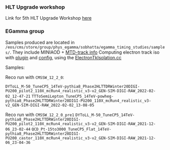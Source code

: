 ### HLT Upgrade workshop
Link for 5th HLT Upgrade Workshop [here](https://indico.cern.ch/event/1087907/)

### EGamma group
Samples produced are located in `/eos/cms/store/group/phys_egamma/sobhatta/egamma_timing_studies/samples/`.
They include MINIAOD + [MTD-track info](https://cmssdt.cern.ch/lxr/source/RecoMTD/Configuration/python/RecoMTD_EventContent_cff.py#0012)
Computing electron track iso with [plugin](https://github.com/SohamBhattacharya/cmssw/blob/egamma_timing_studies_12_2_0/RecoEgamma/EgammaIsolationAlgos/plugins/EgammaElectronTkIsolationProducerNew.cc) and [config](https://github.com/SohamBhattacharya/cmssw/blob/egamma_timing_studies_12_2_0/EgammaTimingTools/MyTools/python/testElectronMVA_cfg_mod1.py#L182-L200), using the [ElectronTkIsolation.cc](https://github.com/SohamBhattacharya/cmssw/blob/egamma_timing_studies_12_2_0/RecoEgamma/EgammaIsolationAlgos/src/ElectronTkIsolation.cc#L46)

Samples:

Reco run with `CMSSW_12_2_0`:

`DYToLL_M-50_TuneCP5_14TeV-pythia8_Phase2HLTTDRWinter20DIGI-PU200_pilot2_110X_mcRun4_realistic_v3-v2_GEN-SIM-DIGI-RAW_2022-02-02_12-47-21`
`TTToSemiLepton_TuneCP5_14TeV-powheg-pythia8_Phase2HLTTDRWinter20DIGI-PU200_110X_mcRun4_realistic_v3-v2_GEN-SIM-DIGI-RAW_2022-02-02_13-08-05`

Reco run with `CMSSW_12_2_0_pre1`
`DYToLL_M-50_TuneCP5_14TeV-pythia8_Phase2HLTTDRWinter20DIGI-PU200_pilot2_110X_mcRun4_realistic_v3-v2_GEN-SIM-DIGI-RAW_2021-12-06_23-02-44`
`QCD_Pt-15to3000_TuneCP5_Flat_14TeV-pythia8_Phase2HLTTDRWinter20DIGI-PU200_castor_110X_mcRun4_realistic_v3-v2_GEN-SIM-DIGI-RAW_2021-12-06_23-04-36`




